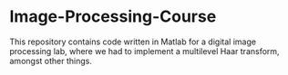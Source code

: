 # Image-Processing-Course
This repository contains code written in Matlab for a digital image processing lab, where we had to implement a multilevel Haar transform, amongst other things.
